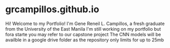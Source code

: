 # grcampillos.github.io

Hi! Welcome to my Portfolio! 
I'm Gene Reneil L. Campillos, a fresh graduate from the University of the East Manila
I'm still working on my portfolio but fora starte you may refer to our capstone project
The CNN models will be availble in a google drive folder as the repository only limits for up to 25mb
